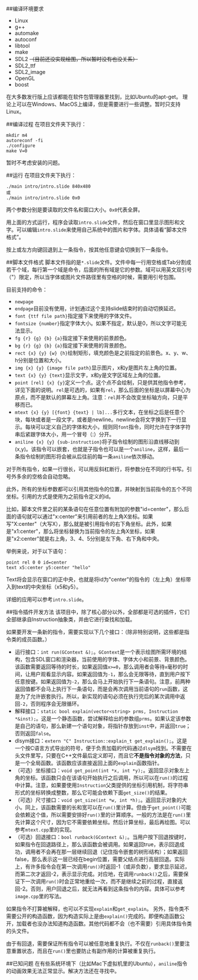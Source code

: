 ##编译环境要求
* Linux
* g++
* automake
* autoconf
* libtool
* make
* SDL2 ~~（目前还没实现绘图，所以暂时没有也没关系）~~
* SDL2_ttf
* SDL2_image
* OpenGL
* boost

在大多数发行版上应该都能在软件包管理器里找到，比如Ubuntu的apt-get。
理论上可以在Windows、MacOS上编译，但是需要进行一些调整。暂时只支持Linux。

##编译过程
在项目文件夹下执行：
```
mkdir m4
autoreconf -fi
./configure
make V=0
```
暂时不考虑安装的问题。

##运行
在项目文件夹下执行：
```
./main intro/intro.slide 840x480
或
./main intro/intro.slide 0x0
```
两个参数分别是要读取的文件名和窗口大小。`0x0`代表全屏。

用上面的方式运行，程序会读取`intro.slide`文件，然后在窗口里显示图形和文字。可以编辑`intro.slide`来使用自己系统中的图片和字体。具体请看“脚本文件格式”。

按上或左方向键回退到上一条指令，按其他任意键会切换到下一条指令。

##脚本文件格式
脚本文件指的是`*.slide`文件。文件中每一行用空格或Tab分割成若干个域，每行第一个域是命令，后面的所有域是它的参数。域可以用英文双引号（"）限定，所以当字体或图片文件路径里有空格的时候，需要用引号包围。

目前支持的命令：
* `newpage`
* `endpage`目前没有使用，计划通过这个支持slide结束时的自动切换延迟。
* `font {ttf file path}`指定接下来使用的字体文件。
* `fontsize {number}`指定字体大小。如果不指定，默认是0，所以文字可能无法显示。
* `fg {r} {g} {b} {a}`指定接下来使用的前景颜色。
* `bg {r} {g} {b} {a}`指定接下来使用的背景颜色。
* `rect {x} {y} {w} {h}`绘制矩形，填充颜色是之前指定的前景色。x、y、w、h分别是位置和大小。
* `img {x} {y} {image file path}`显示图片，x和y是图片左上角的位置。
* `text {x} {y} {text}`显示文字，x和y是文字区域左上角的位置。
* `point [rel] {x} {y}`定义一个点。这个点不会绘制，只是供其他指令参考，详见下面的说明。`rel`是可选的，如果有`rel`，那么后面的坐标是以屏幕中心为原点，而不是默认的屏幕左上角。注意：`rel`并不会改变坐标轴方向，只是平移而已。
* `mtext {x} {y} [{font} {text} | lb]...`多行文本，在坐标之后是任意个块，每块或者是一段文字，或者是newline。newline会将文字换到下一行显示。每块可以定义自己的字体和大小，规则同`font`指令，同时允许在字体字符串后紧跟字体大小，用一个冒号（:）分开。
* `aniline {x} {y} {sub-instruction}`将子指令绘制的图形沿直线移动到(x,y)。该指令可以嵌套，也就是子指令也可以是一个`aniline`，这样，最后一条指令绘制的图形将会被从后往前的每一条`aniline`依次移动。

对于所有指令，如果一行很长，可以用反斜杠断行，将参数分在不同的行书写。引号外多余的空格会自动忽略。

此外，所有的坐标参数都可以引用其他指令的位置，并映射到当前指令的五个不同坐标。引用的方式是使用为之前指令定义的id。

比如，脚本文件里之前的某条语句在任意位置有附加的参数"id=center"，那么后面的语句就可以通过"x:center"来引用前者的左上角X坐标。如果写"X:center"（大写X），那么就是被引用指令的右下角坐标。此外，如果是"x1:center"，那么将坐标替换为当前指令的左上角X坐标，如果是"x2:center"就是右上角，3、4、5分别是左下角、右下角和中央。

举例来说，对于以下语句：
```
point rel 0 0 id=center
text x5:center y5:center "hello"
```
Text将会显示在窗口的正中央，也就是将id为"center"的指令的（左上角）坐标带入到text的中央坐标（x5和y5）。

详细的应用可以参考`intro.slide`。

##指令插件开发方法
该项目中，除了核心部分以外，全部都是可选的插件，它们全部继承自Instruction抽象类，并由它进行查找和加载。

如果要开发一条新的指令，需要实现以下几个接口：（除非特别说明，这些都是指令类的成员函数。）
* 运行接口：`int run(GContext &);`。`GContext`是一个表示绘图所需环境的结构，包含SDL窗口和渲染器，当前使用的字体、字体大小和前景、背景颜色。该函数需要返回等待的时长，如果返回值`x>=0`，那么调用者会等待`x`毫秒的时间，让用户观看显示内容。如果返回值为`-1`，那么会无限等待，直到用户按下任意按键。如果返回值为`-2`，那么会马上开始执行下一条语句。注意，前两种返回值都不会马上执行下一条语句，而是会再次调用当前语句的`run`函数，这是为了允许嵌套执行。所以，新实现的语句必须在执行完后的某次调用中返回`-2`，否则程序会无限循环。
* 解释接口：`static bool explain(vector<string> prms, Instruction *&inst);`。这是一个静态函数，尝试解释给出的参数组`prms`。如果认定该参数是自己的语句，那么新建一个语句对象，将指针存放到`inst`中，并返回`true`；否则返回`false`。
* dlsym接口：`extern "C" Instruction::explain_t get_explain();`。这是一个按C语言方式导出的符号，便于负责加载的代码通过`dlsym`找到。不需要在头文件里写，只要在C++文件最后定义即可，而且它**不是指令对象的方法**，只是一个全局函数。该函数应该直接返回上面的`explain`函数指针。
* （可选）坐标接口：`void get_point(int *x, int *y);`。返回显示对象左上角的坐标。该函数只会在该语句开始执行之后调用，所以可以在`run()`的过程中计算。注意，如果要使用`Instruction`父类提供的坐标引用机制，将字符串形式的坐标转换成整数，那么它可能会依赖下面`get_size()`的结果。
* （可选）尺寸接口：`void get_size(int *w, int *h);`。返回显示对象的大小。同上，该函数需要的长和宽可以在`run()`里计算。但由于`get_point()`可能会依赖这个值，所以需要安排好`run()`里的计算顺序。一般的方法是在`run()`里先计算这个尺寸，因为它不需要依赖坐标。然后计算坐标，最后再绘图。可以参考`mtext.cpp`里的实现。
* （可选）回退接口：`bool runback(GContext &);`。当用户按下回退按键时，如果指令在回退路径上，那么该函数会被调用。如果返回true，表示回退成功，调用者不会再在那一层继续回退（记住指令嵌套的树形结构）；如果返回false，那么表示这一层已经在begin位置，需要父结点进行高层回退。实际上，有许多指令会在第一次调用`run()`时返回-1（或非负数），要求显示延迟，而第二次才返回-2，表示显示完成。对应地，在调用`runback()`之后，需要保证下一次调用`run()`时会正常地重绘一次，而不是继续之前的过程，直接返回-2。否则，用户回退之后，就无法再看到这条指令的内容。具体可以参考`image.cpp`里的写法。

如果指令不打算被解释，也可以不实现`explain`和`get_explain`。
另外，指令类不需要公开的构造函数，因为构造实际上是由`explain()`完成的。即便构造函数公开，加载者也没办法知道构造函数。其他代码都不会（也不需要）引用具体指令类的头文件。

由于有回退，需要保证所有指令可以被任意地重复执行。不仅在`runback()`里要注意重置状态，而且在`run()`里也要防止有副作用的计算被重复执行。

##已知问题
在有些系统环境下（比如Mac下虚拟机里的Ubuntu），`aniline`指令的动画效果无法正常显示。解决方法还在寻找中。
